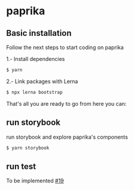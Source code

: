 # paprika

## Basic installation

Follow the next steps to start coding on paprika

1.- Install dependencies

```sh
$ yarn
```

2.- Link packages with Lerna

```sh
$ npx lerna bootstrap
```

That's all you are ready to go from here you can:

## run storybook

run storybook and explore paprika's components

```sh
$ yarn storybook
```

## run test

To be implemented [#19](https://github.com/acl-services/paprika/issues/19)
